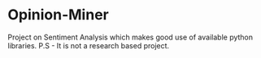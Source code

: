 # Opinion-Miner
Project on Sentiment Analysis which makes good use of available python libraries. P.S - It is not a research based project.
